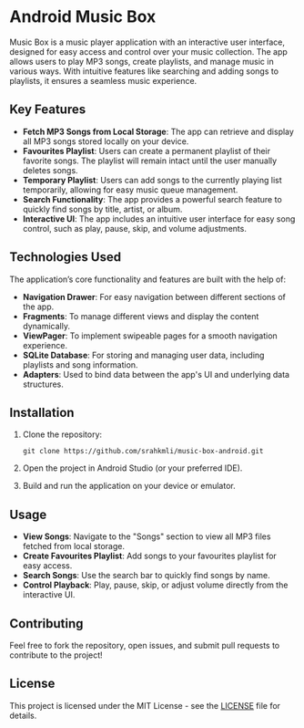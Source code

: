 # Android Music Box

Music Box is a music player application with an interactive user interface, designed for easy access and control over your music collection. The app allows users to play MP3 songs, create playlists, and manage music in various ways. With intuitive features like searching and adding songs to playlists, it ensures a seamless music experience.

## Key Features

- **Fetch MP3 Songs from Local Storage**: The app can retrieve and display all MP3 songs stored locally on your device.
- **Favourites Playlist**: Users can create a permanent playlist of their favorite songs. The playlist will remain intact until the user manually deletes songs.
- **Temporary Playlist**: Users can add songs to the currently playing list temporarily, allowing for easy music queue management.
- **Search Functionality**: The app provides a powerful search feature to quickly find songs by title, artist, or album.
- **Interactive UI**: The app includes an intuitive user interface for easy song control, such as play, pause, skip, and volume adjustments.

## Technologies Used

The application’s core functionality and features are built with the help of:

- **Navigation Drawer**: For easy navigation between different sections of the app.
- **Fragments**: To manage different views and display the content dynamically.
- **ViewPager**: To implement swipeable pages for a smooth navigation experience.
- **SQLite Database**: For storing and managing user data, including playlists and song information.
- **Adapters**: Used to bind data between the app's UI and underlying data structures.

## Installation

1. Clone the repository:

   ```
   git clone https://github.com/srahkmli/music-box-android.git
   ```

2. Open the project in Android Studio (or your preferred IDE).
3. Build and run the application on your device or emulator.

## Usage

- **View Songs**: Navigate to the "Songs" section to view all MP3 files fetched from local storage.
- **Create Favourites Playlist**: Add songs to your favourites playlist for easy access.
- **Search Songs**: Use the search bar to quickly find songs by name.
- **Control Playback**: Play, pause, skip, or adjust volume directly from the interactive UI.

## Contributing

Feel free to fork the repository, open issues, and submit pull requests to contribute to the project!

## License

This project is licensed under the MIT License - see the [LICENSE](LICENSE) file for details.
